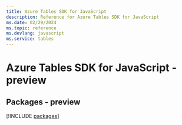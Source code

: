 ```yaml
---
title: Azure Tables SDK for JavaScript
description: Reference for Azure Tables SDK for JavaScript
ms.date: 02/29/2024
ms.topic: reference
ms.devlang: javascript
ms.service: tables
---
```

# Azure Tables SDK for JavaScript - preview
## Packages - preview
[!INCLUDE [packages](tables-index.md)]